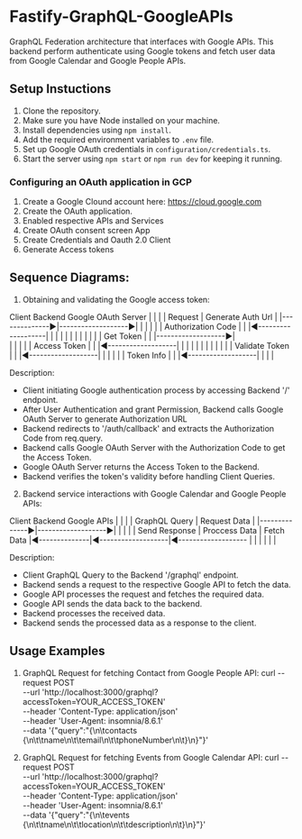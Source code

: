 # Fastify-GraphQL-GoogleAPIs
GraphQL Federation architecture that interfaces with Google APIs. 
This backend perform authenticate using Google tokens and fetch user data from Google Calendar and Google People APIs.

## Setup Instuctions
1. Clone the repository.
2. Make sure you have Node installed on your machine.
3. Install dependencies using `npm install`.
4. Add the required environment variables to `.env` file.
5. Set up Google OAuth credentials in `configuration/credentials.ts`.
6. Start the server using `npm start` or `npm run dev` for keeping it running.

### Configuring an OAuth application in GCP
1. Create a Google Clound account here: https://cloud.google.com
2. Create the OAuth application.
3. Enabled respective APIs and Services
4. Create OAuth consent screen App
5. Create Credentials and Oauth 2.0 Client
6. Generate Access tokens

## Sequence Diagrams:

1) Obtaining and validating the Google access token:

Client          Backend         Google OAuth Server
   |               |                    |
   |    Request    | Generate Auth Url  |
   |--------------▶|-------------------▶|
   |               |                    |
   |               | Authorization Code |
   |               |◀-------------------|
   |               |                    |
   |               |                    |
   |               |                    |
   |               |     Get Token      |
   |               |-------------------▶|                    
   |               |                    |
   |               |    Access Token    |
   |               |◀-------------------|
   |               |                    |
   |               |                    |
   |               |                    |
   |               |   Validate Token   |
   |               |◀-------------------|
   |               |                    |
   |               |     Token Info     |
   |               |◀-------------------|
   |               |                    |

Description:
* Client initiating Google authentication process by accessing Backend '/' endpoint.
* After User Authentication and grant Permission, Backend calls Google OAuth Server to generate Authorization URL 
* Backend redirects to '/auth/callback' and extracts the Authorization Code from req.query.
* Backend calls Google OAuth Server with the Authorization Code to get the Access Token.
* Google OAuth Server returns the Access Token to the Backend.
* Backend verifies the token's validity before handling Client Queries.


2) Backend service interactions with Google Calendar and Google People APIs:

Client          Backend            Google APIs
   |               |                    |
   | GraphQL Query |    Request Data    |
   |--------------▶|-------------------▶|
   |               |                    |
   | Send Response |   Proccess Data    |    Fetch Data
   |◀--------------|◀-------------------|◀-------------------
   |               |                    |
   |               |                    |

    
Description:
* Client GraphQL Query to the Backend '/graphql' endpoint.
* Backend sends a request to the respective Google API to fetch the data.
* Google API processes the request and fetches the required data.
* Google API sends the data back to the backend.
* Backend processes the received data.
* Backend sends the processed data as a response to the client.


## Usage Examples
1) GraphQL Request for fetching Contact from Google People API:
curl --request POST \
  --url 'http://localhost:3000/graphql?accessToken=YOUR_ACCESS_TOKEN' \
  --header 'Content-Type: application/json' \
  --header 'User-Agent: insomnia/8.6.1' \
  --data '{"query":"{\n\tcontacts {\n\t\tname\n\t\temail\n\t\tphoneNumber\n\t}\n}"}'

2) GraphQL Request for fetching Events from Google Calendar API:
curl --request POST \
  --url 'http://localhost:3000/graphql?accessToken=YOUR_ACCESS_TOKEN' \
  --header 'Content-Type: application/json' \
  --header 'User-Agent: insomnia/8.6.1' \
  --data '{"query":"{\n\tevents {\n\t\tname\n\t\tlocation\n\t\tdescription\n\t}\n}"}'
